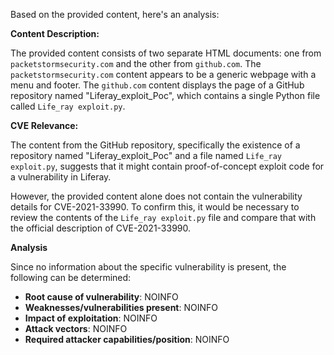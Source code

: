 Based on the provided content, here's an analysis:

**Content Description:**

The provided content consists of two separate HTML documents: one from `packetstormsecurity.com` and the other from `github.com`. The `packetstormsecurity.com` content appears to be a generic webpage with a menu and footer. The `github.com` content displays the page of a GitHub repository named "Liferay_exploit_Poc", which contains a single Python file called `Life_ray exploit.py`.

**CVE Relevance:**

The content from the GitHub repository, specifically the existence of a repository named "Liferay_exploit_Poc" and a file named `Life_ray exploit.py`, suggests that it might contain proof-of-concept exploit code for a vulnerability in Liferay.

However, the provided content alone does not contain the vulnerability details for CVE-2021-33990. To confirm this, it would be necessary to review the contents of the `Life_ray exploit.py` file and compare that with the official description of CVE-2021-33990.

**Analysis**

Since no information about the specific vulnerability is present, the following can be determined:

*   **Root cause of vulnerability**: NOINFO
*   **Weaknesses/vulnerabilities present**: NOINFO
*   **Impact of exploitation**: NOINFO
*   **Attack vectors**: NOINFO
*   **Required attacker capabilities/position**: NOINFO